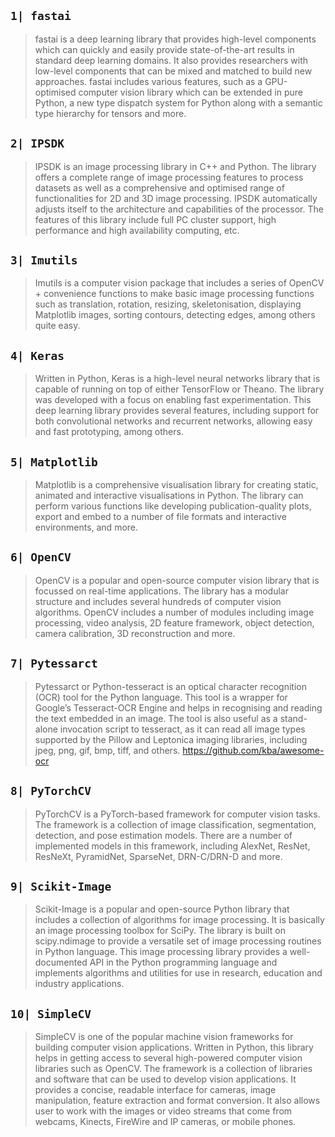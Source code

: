 ## `1| fastai`
>fastai is a deep learning library that provides high-level components which can quickly and easily provide state-of-the-art results in standard deep learning domains. It also provides researchers with low-level components that can be mixed and matched to build new approaches. 
>fastai includes various features, such as a GPU-optimised computer vision library which can be extended in pure Python, a new type dispatch system for Python along with a semantic type hierarchy for tensors and more.

## `2| IPSDK`
>IPSDK is an image processing library in C++ and Python. The library offers a complete range of image processing features to process datasets as well as a comprehensive and optimised range of functionalities for 2D and 3D image processing. 
>IPSDK automatically adjusts itself to the architecture and capabilities of the processor. The features of this library include full PC cluster support, high performance and high availability computing, etc.      

## `3| Imutils`
>Imutils is a computer vision package that includes a series of OpenCV + convenience functions to make basic image processing functions such as translation, rotation, resizing, skeletonisation, displaying Matplotlib images, sorting contours, detecting edges, among others quite easy.

## `4| Keras`
>Written in Python, Keras is a high-level neural networks library that is capable of running on top of either TensorFlow or Theano. The library was developed with a focus on enabling fast experimentation.
This deep learning library provides several features, including support for both convolutional networks and recurrent networks, allowing easy and fast prototyping, among others.

## `5| Matplotlib`
>Matplotlib is a comprehensive visualisation library for creating static, animated and interactive visualisations in Python. The library can perform various functions like developing publication-quality plots, export and embed to a number of file formats and interactive environments, and more. 

## `6| OpenCV`
>OpenCV is a popular and open-source computer vision library that is focussed on real-time applications. The library has a modular structure and includes several hundreds of computer vision algorithms. OpenCV includes a number of modules including image processing, video analysis, 2D feature framework, object detection, camera calibration, 3D reconstruction and more.  

## `7| Pytessarct`
>Pytessarct or Python-tesseract is an optical character recognition (OCR) tool for the Python language. This tool is a wrapper for Google’s Tesseract-OCR Engine and helps in recognising and reading the text embedded in an image.
>The tool is also useful as a stand-alone invocation script to tesseract, as it can read all image types supported by the Pillow and Leptonica imaging libraries, including jpeg, png, gif, bmp, tiff, and others.
>https://github.com/kba/awesome-ocr

## `8| PyTorchCV`
>PyTorchCV is a PyTorch-based framework for computer vision tasks. The framework is a  collection of image classification, segmentation, detection, and pose estimation models. There are a number of implemented models in this framework, including AlexNet, ResNet, ResNeXt, PyramidNet, SparseNet, DRN-C/DRN-D and more.  

## `9| Scikit-Image`
>Scikit-Image is a popular and open-source Python library that includes a collection of algorithms for image processing. It is basically an image processing toolbox for SciPy. The library is built on scipy.ndimage to provide a versatile set of image processing routines in Python language. This image processing library provides a well-documented API in the Python programming language and implements algorithms and utilities for use in research, education and industry applications. 

## `10| SimpleCV`
>SimpleCV is one of the popular machine vision frameworks for building computer vision applications. Written in Python, this library helps in getting access to several high-powered computer vision libraries such as OpenCV. 
>The framework is a collection of libraries and software that can be used to develop vision applications. It provides a concise, readable interface for cameras, image manipulation, feature extraction and format conversion. It also allows user to work with the images or video streams that come from webcams, Kinects, FireWire and IP cameras, or mobile phones. 
